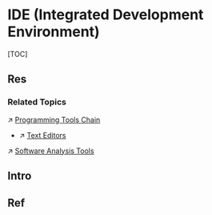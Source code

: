 # IDE (Integrated Development Environment)

[TOC]



## Res
### Related Topics
↗ [Programming Tools Chain](../../../../🔑%20CS%20Core/👩‍💻%20Programming%20Methodology%20and%20Languages/🛠️%20Programming%20Tools%20Chain/Programming%20Tools%20Chain.md)
- ↗ [Text Editors](../../../../🔑%20CS%20Core/👩‍💻%20Programming%20Methodology%20and%20Languages/🛠️%20Programming%20Tools%20Chain/Text%20Editors/Text%20Editors.md)

↗ [Software Analysis Tools](../../../../CyberSecurity/☠️%20Kill%20Chain/🔞%20Software%20Analysis%20Tools/Software%20Analysis%20Tools.md)



## Intro


## Ref

